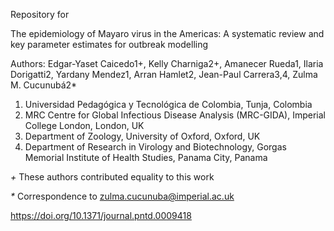 Repository for 

The epidemiology of Mayaro virus in the Americas: A systematic review and key parameter estimates for outbreak modelling

Authors:
Edgar-Yaset Caicedo1+, Kelly Charniga2+, Amanecer Rueda1, Ilaria Dorigatti2, Yardany Mendez1, Arran Hamlet2, Jean-Paul Carrera3,4, Zulma M. Cucunubá2*

1. Universidad Pedagógica y Tecnológica de Colombia, Tunja, Colombia
2. MRC Centre for Global Infectious Disease Analysis (MRC-GIDA), Imperial College London, London, UK
3. Department of Zoology, University of Oxford, Oxford, UK
4. Department of Research in Virology and Biotechnology, Gorgas Memorial Institute of Health Studies, Panama City, Panama

_+_ These authors contributed equality to this work

_*_ Correspondence to zulma.cucunuba@imperial.ac.uk


https://doi.org/10.1371/journal.pntd.0009418

